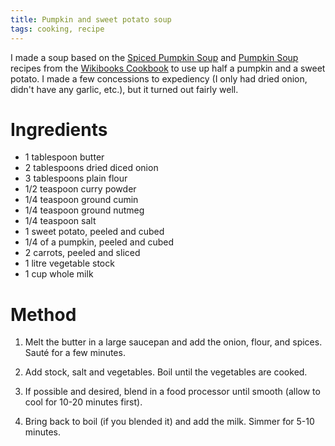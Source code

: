 ```yaml
---
title: Pumpkin and sweet potato soup
tags: cooking, recipe
---
```


I made a soup based on the [Spiced Pumpkin Soup][1] and [Pumpkin Soup][2]
recipes from the [Wikibooks Cookbook][3] to use up half a pumpkin and a sweet
potato.  I made a few concessions to expediency (I only had dried onion, didn't
have any garlic, etc.), but it turned out fairly well.

[1]: http://en.wikibooks.org/wiki/Cookbook:Spiced_Pumpkin_Soup
[2]: http://en.wikibooks.org/wiki/Cookbook:Pumpkin_Soup
[3]: http://en.wikibooks.org/wiki/Cookbook

# Ingredients #

- 1 tablespoon butter
- 2 tablespoons dried diced onion
- 3 tablespoons plain flour
- 1/2 teaspoon curry powder
- 1/4 teaspoon ground cumin
- 1/4 teaspoon ground nutmeg
- 1/4 teaspoon salt
- 1 sweet potato, peeled and cubed
- 1/4 of a pumpkin, peeled and cubed
- 2 carrots, peeled and sliced
- 1 litre vegetable stock
- 1 cup whole milk


# Method #

1. Melt the butter in a large saucepan and add the onion, flour, and spices.
   Sauté for a few minutes.

2. Add stock, salt and vegetables. Boil until the vegetables are cooked.

3. If possible and desired, blend in a food processor until smooth (allow to
   cool for 10-20 minutes first).

4. Bring back to boil (if you blended it) and add the milk. Simmer for 5-10
   minutes.
